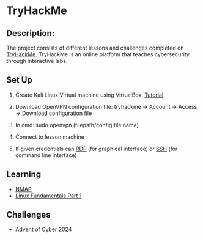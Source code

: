 <h1>TryHackMe</h1>

<h2>Description:</h2>

The project consists of different lessons and challenges completed on [TryHackMe](https://tryhackme.com/dashboard). TryHackMe is an online platform that teaches cybersecurity through interactive labs.
<br/>

<h2>Set Up</h2>

1. Create Kali Linux Virtual machine using VirtualBox. [Tutorial](https://github.com/ntieu4328/Virtual-Box-Kali-Linux)

2. Download OpenVPN configuration file: tryhackme -> Account -> Access -> Download configuration file

4. In cmd: sudo openvpn (filepath/config file name)

6. Connect to lesson machine

7. If given credentials can [RDP](https://github.com/ntieu4328/TryHackMe/blob/main/How%20to%20RDP%20Into%20Machine.md) (for graphical interface) or [SSH](https://github.com/ntieu4328/TryHackMe/blob/main/How%20to%20SSH%20Into%20Machine.md) (for command line interface)


<h2>Learning</h2>

- [NMAP](https://github.com/ntieu4328/TryHackMe/blob/main/NMAP.md)
- [Linux Fundamentals Part 1](https://github.com/ntieu4328/TryHackMe/blob/main/Linux%20Fundamentals%20Part%201.md)

<h2>Challenges</h2>

- [Advent of Cyber 2024](https://github.com/ntieu4328/TryHackMe/blob/main/Advent%20of%20Cyber%202024.md)
